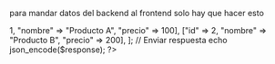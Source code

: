 para mandar datos del backend al frontend solo hay que hacer esto

<?php
include 'dephpAAngular.php';

// Asignar datos a la respuesta
$response['mensaje'] = "Datos enviados correctamente";
$response['datos'] = [
    ["id" => 1, "nombre" => "Producto A", "precio" => 100],
    ["id" => 2, "nombre" => "Producto B", "precio" => 200],
];

// Enviar respuesta
echo json_encode($response);
?>
